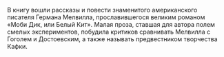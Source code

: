 <!--2025-08-09 15:07:20--><!--pdate:2007-01-15T00:00:00+00:00-->
В книгу вошли рассказы и повести знаменитого американского писателя Германа Мелвилла, прославившегося великим романом «Моби Дик, или Белый Кит». Малая проза, ставшая для автора полем смелых экспериментов, побудила критиков сравнивать Мелвилла с Гоголем и Достоевским, а также называть предвестником творчества Кафки.